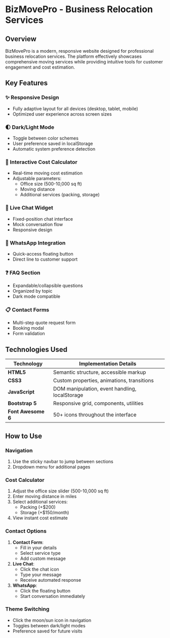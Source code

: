 # BizMovePro - Business Relocation Services

## Overview

BizMovePro is a modern, responsive website designed for professional business relocation services. The platform effectively showcases comprehensive moving services while providing intuitive tools for customer engagement and cost estimation.

## Key Features

### ✨ Responsive Design
- Fully adaptive layout for all devices (desktop, tablet, mobile)
- Optimized user experience across screen sizes

### 🌓 Dark/Light Mode
- Toggle between color schemes
- User preference saved in localStorage
- Automatic system preference detection

### 🧮 Interactive Cost Calculator
- Real-time moving cost estimation
- Adjustable parameters:
  - Office size (500-10,000 sq ft)
  - Moving distance
  - Additional services (packing, storage)

### 💬 Live Chat Widget
- Fixed-position chat interface
- Mock conversation flow
- Responsive design

### 📱 WhatsApp Integration
- Quick-access floating button
- Direct line to customer support

### ❓ FAQ Section
- Expandable/collapsible questions
- Organized by topic
- Dark mode compatible

### 📋 Contact Forms
- Multi-step quote request form
- Booking modal
- Form validation

## Technologies Used

| Technology | Implementation Details |
|------------|------------------------|
| **HTML5** | Semantic structure, accessible markup |
| **CSS3** | Custom properties, animations, transitions |
| **JavaScript** | DOM manipulation, event handling, localStorage |
| **Bootstrap 5** | Responsive grid, components, utilities |
| **Font Awesome 6** | 50+ icons throughout the interface |

## How to Use

### Navigation
1. Use the sticky navbar to jump between sections
2. Dropdown menu for additional pages

### Cost Calculator
1. Adjust the office size slider (500-10,000 sq ft)
2. Enter moving distance in miles
3. Select additional services:
   - Packing (+$200)
   - Storage (+$150/month)
4. View instant cost estimate

### Contact Options
1. **Contact Form**:
   - Fill in your details
   - Select service type
   - Add custom message
2. **Live Chat**:
   - Click the chat icon
   - Type your message
   - Receive automated response
3. **WhatsApp**:
   - Click the floating button
   - Start conversation immediately

### Theme Switching
- Click the moon/sun icon in navigation
- Toggles between dark/light modes
- Preference saved for future visits


